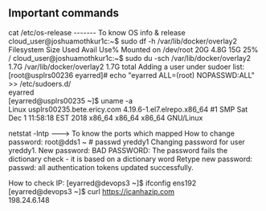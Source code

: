 ## Important commands 
cat /etc/os-release   ------- To know OS info & release       
cloud_user@joshuamothkur1c:~$ sudo df -h /var/lib/docker/overlay2        
Filesystem      Size  Used Avail Use% Mounted on
/dev/root        20G  4.8G   15G  25% /
cloud_user@joshuamothkur1c:~$ sudo du -sch /var/lib/docker/overlay2
1.7G    /var/lib/docker/overlay2
1.7G    total
Adding a user under sudoer list:     
[root@usplrs00236 eyarred]# echo "eyarred ALL=(root) NOPASSWD:ALL" >> /etc/sudoers.d/    
eyarred    
[eyarred@usplrs00235 ~]$ uname -a    
Linux usplrs00235.bete.ericy.com 4.19.6-1.el7.elrepo.x86_64 #1 SMP Sat Dec 1 11:58:18 EST 2018 x86_64 x86_64 x86_64 GNU/Linux

netstat -lntp   ---> To know the ports which mapped
How to change password:
root@dds1 ~ # passwd yreddy1
Changing password for user yreddy1.
New password:
BAD PASSWORD: The password fails the dictionary check - it is based on a dictionary word
Retype new password:
passwd: all authentication tokens updated successfully.

How to check IP:
[eyarred@devops3 ~]$ ifconfig ens192    
[eyarred@devops3 ~]$ curl https://icanhazip.com    
198.24.6.148



